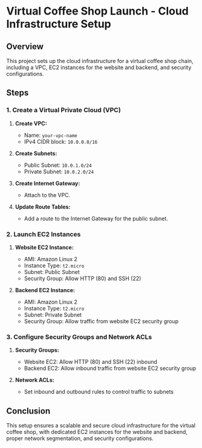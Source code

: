 # Virtual Coffee Shop Launch - Cloud Infrastructure Setup

## Overview

This project sets up the cloud infrastructure for a virtual coffee shop chain, including a VPC, EC2 instances for the website and backend, and security configurations.

## Steps

### 1. Create a Virtual Private Cloud (VPC)

1. **Create VPC:**
   - Name: `your-vpc-name`
   - IPv4 CIDR block: `10.0.0.0/16`

2. **Create Subnets:**
   - Public Subnet: `10.0.1.0/24`
   - Private Subnet: `10.0.2.0/24`

3. **Create Internet Gateway:**
   - Attach to the VPC.

4. **Update Route Tables:**
   - Add a route to the Internet Gateway for the public subnet.

### 2. Launch EC2 Instances

1. **Website EC2 Instance:**
   - AMI: Amazon Linux 2
   - Instance Type: `t2.micro`
   - Subnet: Public Subnet
   - Security Group: Allow HTTP (80) and SSH (22)

2. **Backend EC2 Instance:**
   - AMI: Amazon Linux 2
   - Instance Type: `t2.micro`
   - Subnet: Private Subnet
   - Security Group: Allow traffic from website EC2 security group

### 3. Configure Security Groups and Network ACLs

1. **Security Groups:**
   - Website EC2: Allow HTTP (80) and SSH (22) inbound
   - Backend EC2: Allow inbound traffic from website EC2 security group

2. **Network ACLs:**
   - Set inbound and outbound rules to control traffic to subnets

## Conclusion

This setup ensures a scalable and secure cloud infrastructure for the virtual coffee shop, with dedicated EC2 instances for the website and backend, proper network segmentation, and security configurations.
